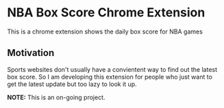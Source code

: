 # NBA Box Score Chrome Extension

This is a chrome extension shows the daily box score for NBA games

## Motivation

Sports websites don't usually have a convientent way to find out the latest box score.
So I am developing this extension for people who just want to get the latest update but too lazy to look it up.

**NOTE:** This is an on-going project.
